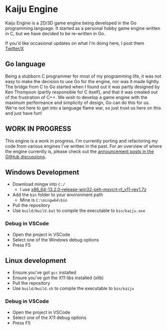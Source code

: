 # Kaiju Engine
Kaiju Engine is a 2D/3D game engine being developed in the Go programming language. It started as a personal hobby game engine written in C, but we have decided to be re-written in Go.

If you'd like occasional updates on what I'm doing here, I post them [Twitter/X](https://twitter.com/KaijuCoder)

## Go language
Being a stubborn C programmer for most of my programming life, it was not easy to make the decision to use Go for the engine, nor was it made lightly. The bridge from C to Go started when I found out it was partly designed by Ken Thompson (partly responsible for C itself), and that it was created out of the frustration of C++. We wish to develop a game engine with the maximum performance and simplicity of design, Go can do this for us. We're not here to get into a language flame war, so just trust us here on this and just have fun!

## WORK IN PROGRESS
This engine is a work in progress. I'm currently porting and refactoring my code from various engines I've written in the past. For an overview of where the engine currently is, please check out the [announcement posts in the GitHub discussions](https://github.com/KaijuEngine/kaiju/discussions).

## Windows Development
- Download mingw into `C:/`
  - I use [x86_64-13.2.0-release-win32-seh-msvcrt-rt_v11-rev1.7z
](https://github.com/niXman/mingw-builds-binaries/releases)
- Add the `bin` folder to your environment path
  - Mine is `C:\mingw64\bin`
- Pull the repository
- Use `build/build.bat` to compile the executable to `bin/kaiju.exe`

### Debug in VSCode
- Open the project in VSCode
- Select one of the Windows debug options
- Press F5

## Linux development
- Ensure you've got `gcc` installed
- Ensure you've got the X11 libs installed (xlib)
- Pull the repository
- Use `build/build.sh` to compile the executable to `bin/kaiju`

### Debug in VSCode
- Open the project in VSCode
- Select one of the X11 debug options
- Press F5
